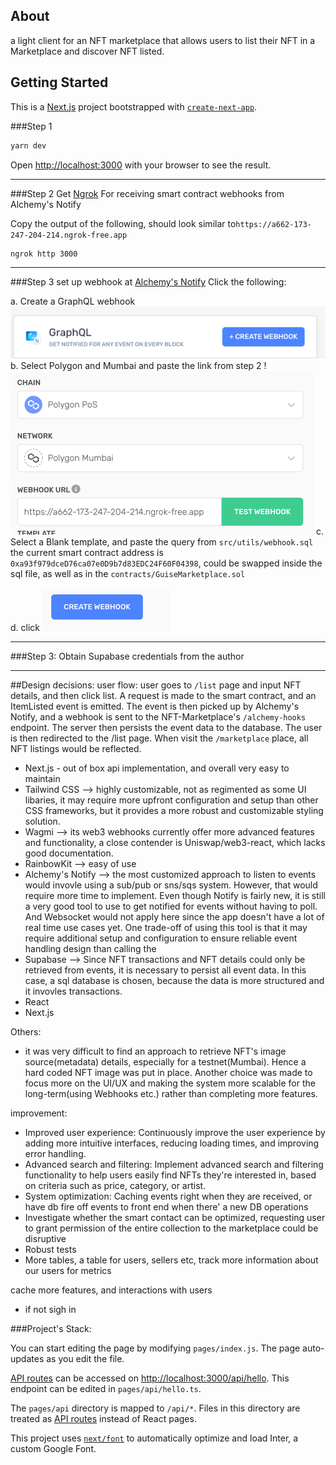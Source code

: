 
## About
a light client for an NFT marketplace that allows users to list their NFT in a Marketplace and discover NFT listed. 



## Getting Started
This is a [Next.js](https://nextjs.org/) project bootstrapped with [`create-next-app`](https://github.com/vercel/next.js/tree/canary/packages/create-next-app).


###Step 1
```bash
yarn dev
```
Open [http://localhost:3000](http://localhost:3000) with your browser to see the result.
___
###Step 2 Get [Ngrok](https://ngrok.com/)
For receiving smart contract webhooks from Alchemy's Notify

Copy the output of the following, should look similar to`https://a662-173-247-204-214.ngrok-free.app`
```bash
ngrok http 3000
```
___
###Step 3 set up webhook at [Alchemy's Notify](https://dashboard.alchemy.com/notify)
Click the following:

a. Create a GraphQL webhook ![img.png](img.png)
b. Select Polygon and Mumbai and paste the link from step 2 !![img_2.png](img_2.png)
c.  Select a Blank template, and paste the query from `src/utils/webhook.sql`
the current smart contract address is `0xa93f979dceD76ca07e0D9b7d83EDC24F60F04398`,  could be swapped inside the sql 
file, as well as in the `contracts/GuiseMarketplace.sol`

d. click  ![img_3.png](img_3.png)

---

###Step 3: 
Obtain Supabase credentials from the author

---

##Design decisions: 
user flow: 
user goes to `/list` page and input NFT details, and then click list. A request is made to the smart contract, and an 
ItemListed event is emitted. The event is then picked up by Alchemy's Notify, and a webhook is sent to the 
NFT-Marketplace's `/alchemy-hooks` endpoint. The server then persists the event data to the database. The user is 
then redirected to the /list page. When visit the `/marketplace` place, all NFT listings would be reflected.

* Next.js - out of box api implementation, and overall very easy to maintain
* Tailwind CSS --> highly customizable, not as regimented as some UI libaries,  it may require more upfront configuration and setup than other CSS frameworks, but it provides a more robust and customizable styling solution.
* Wagmi --> its web3 webhooks currently offer more advanced features and functionality, a close contender 
  is Uniswap/web3-react, which lacks good documentation.  
* RainbowKit --> easy of use
* Alchemy's Notify --> the most customized approach to listen to events would invovle using a sub/pub or sns/sqs system. However, that would require more time to implement. Even though Notify is 
  fairly new, it is still a very good tool to use to get notified for events without having to poll. And Websocket 
  would not apply here since the app doesn't have a lot of real time use cases yet. One trade-off of using this tool is that it may require additional setup and configuration to ensure reliable event handling
  design than calling the 
* Supabase --> Since NFT transactions and NFT details could only be retrieved from events, it is necessary to 
  persist all event data. In this case, a sql database is chosen, because the data is more structured and it invovles 
  transactions. 
* React
* Next.js

Others: 
- it was very difficult to find an approach to retrieve NFT's image source(metadata) details, especially for a 
  testnet(Mumbai). Hence a hard coded NFT image was put in place. Another choice was made to focus more on the UI/UX 
  and making the system more scalable for the long-term(using Webhooks etc.) rather than completing more features. 


improvement:
* Improved user experience: Continuously improve the user experience by adding more intuitive interfaces, reducing loading times, and improving error handling.
* Advanced search and filtering: Implement advanced search and filtering functionality to help users easily find NFTs they're interested in, based on criteria such as price, category, or artist.
* System optimization: Caching events right when they are received, or have db fire off events to front end when 
  there' a new DB operations 
* Investigate whether the smart contact can be optimized, requesting user to grant permission of the entire 
  collection to the marketplace could be disruptive 
* Robust tests
* More tables, a table for users, sellers etc, track more information about our users for metrics 
  

cache
more features, and interactions with users
- if  not sigh in 

###Project's Stack:


You can start editing the page by modifying `pages/index.js`. The page auto-updates as you edit the file.

[API routes](https://nextjs.org/docs/api-routes/introduction) can be accessed on [http://localhost:3000/api/hello](http://localhost:3000/api/hello). This endpoint can be edited in `pages/api/hello.ts`.

The `pages/api` directory is mapped to `/api/*`. Files in this directory are treated as [API routes](https://nextjs.org/docs/api-routes/introduction) instead of React pages.

This project uses [`next/font`](https://nextjs.org/docs/basic-features/font-optimization) to automatically optimize and load Inter, a custom Google Font.
